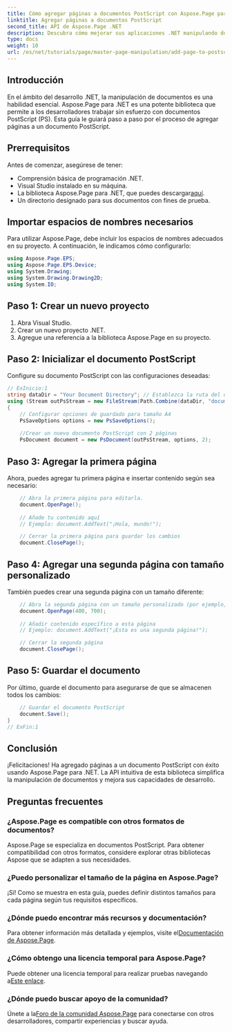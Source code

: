 ```yaml
---
title: Cómo agregar páginas a documentos PostScript con Aspose.Page para .NET
linktitle: Agregar páginas a documentos PostScript
second_title: API de Aspose.Page .NET
description: Descubra cómo mejorar sus aplicaciones .NET manipulando documentos PostScript con Aspose.Page. Esta guía paso a paso ofrece instrucciones claras sobre cómo inicializar un documento.
type: docs
weight: 10
url: /es/net/tutorials/page/master-page-manipulation/add-page-to-postscript-document/
---
```

## Introducción

En el ámbito del desarrollo .NET, la manipulación de documentos es una habilidad esencial. Aspose.Page para .NET es una potente biblioteca que permite a los desarrolladores trabajar sin esfuerzo con documentos PostScript (PS). Esta guía le guiará paso a paso por el proceso de agregar páginas a un documento PostScript.

## Prerrequisitos

Antes de comenzar, asegúrese de tener:

- Comprensión básica de programación .NET.
- Visual Studio instalado en su máquina.
-  La biblioteca Aspose.Page para .NET, que puedes descargar[aquí](https://releases.aspose.com/page/net/).
- Un directorio designado para sus documentos con fines de prueba.

## Importar espacios de nombres necesarios

Para utilizar Aspose.Page, debe incluir los espacios de nombres adecuados en su proyecto. A continuación, le indicamos cómo configurarlo:

```csharp
using Aspose.Page.EPS;
using Aspose.Page.EPS.Device;
using System.Drawing;
using System.Drawing.Drawing2D;
using System.IO;
```

## Paso 1: Crear un nuevo proyecto

1. Abra Visual Studio.
2. Crear un nuevo proyecto .NET.
3. Agregue una referencia a la biblioteca Aspose.Page en su proyecto.

## Paso 2: Inicializar el documento PostScript

Configure su documento PostScript con las configuraciones deseadas:

```csharp
// ExInicio:1
string dataDir = "Your Document Directory"; // Establezca la ruta del directorio de documentos
using (Stream outPsStream = new FileStream(Path.Combine(dataDir, "document1.ps"), FileMode.Create))
{
    // Configurar opciones de guardado para tamaño A4
    PsSaveOptions options = new PsSaveOptions();
    
    //Crear un nuevo documento PostScript con 2 páginas
    PsDocument document = new PsDocument(outPsStream, options, 2);
```

## Paso 3: Agregar la primera página

Ahora, puedes agregar tu primera página e insertar contenido según sea necesario:

```csharp
    // Abra la primera página para editarla.
    document.OpenPage();
    
    // Añade tu contenido aquí
    // Ejemplo: document.AddText("¡Hola, mundo!");

    // Cerrar la primera página para guardar los cambios
    document.ClosePage();
```

## Paso 4: Agregar una segunda página con tamaño personalizado

También puedes crear una segunda página con un tamaño diferente:

```csharp
    // Abra la segunda página con un tamaño personalizado (por ejemplo, 400 x 700)
    document.OpenPage(400, 700);
    
    // Añadir contenido específico a esta página
    // Ejemplo: document.AddText("¡Esta es una segunda página!");

    // Cerrar la segunda página
    document.ClosePage();
```

## Paso 5: Guardar el documento

Por último, guarde el documento para asegurarse de que se almacenen todos los cambios:

```csharp
    // Guardar el documento PostScript
    document.Save();
}
// ExFin:1
```

## Conclusión

¡Felicitaciones! Ha agregado páginas a un documento PostScript con éxito usando Aspose.Page para .NET. La API intuitiva de esta biblioteca simplifica la manipulación de documentos y mejora sus capacidades de desarrollo.

## Preguntas frecuentes

### ¿Aspose.Page es compatible con otros formatos de documentos?  
Aspose.Page se especializa en documentos PostScript. Para obtener compatibilidad con otros formatos, considere explorar otras bibliotecas Aspose que se adapten a sus necesidades.

### ¿Puedo personalizar el tamaño de la página en Aspose.Page?  
¡Sí! Como se muestra en esta guía, puedes definir distintos tamaños para cada página según tus requisitos específicos.

### ¿Dónde puedo encontrar más recursos y documentación?  
 Para obtener información más detallada y ejemplos, visite el[Documentación de Aspose.Page](https://reference.aspose.com/page/net/).

### ¿Cómo obtengo una licencia temporal para Aspose.Page?  
 Puede obtener una licencia temporal para realizar pruebas navegando a[Este enlace](https://purchase.conholdate.com/temporary-license/).

### ¿Dónde puedo buscar apoyo de la comunidad?  
 Únete a la[Foro de la comunidad Aspose.Page](https://forum.aspose.com/c/page/39) para conectarse con otros desarrolladores, compartir experiencias y buscar ayuda.